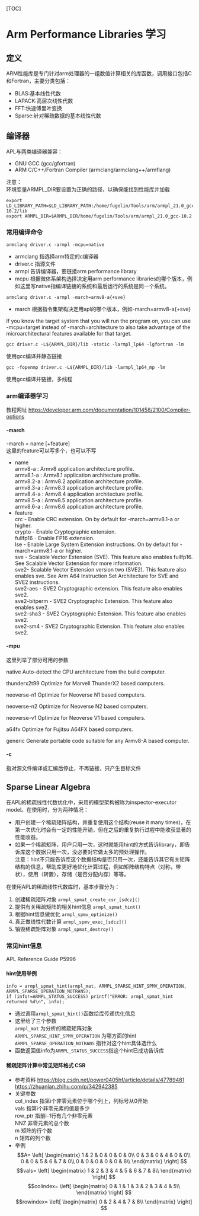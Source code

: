 [TOC]
# Arm Performance Libraries 学习

## 定义 
ARM性能库是专门针对arm处理器的一组数值计算相关的库函数，调用接口包括C和Fortran，主要分类包括：
- BLAS:基本线性代数
- LAPACK:高层次线性代数
- FFT:快速傅里叶变换
- Sparse:针对稀疏数据的基本线性代数

## 编译器
APL与两类编译器兼容：
- GNU GCC (gcc/gfortran)
- ARM C/C++/Fortran Compiler (armclang/armclang++/armflang)

注意：  
    环境变量ARMPL_DIR要设置为正确的路径，以确保能找到性能库并加载
```
export LD_LIBRARY_PATH=$LD_LIBRARY_PATH:/home/fugelin/Tools/arm/armpl_21.0_gcc-10.2/lib
export ARMPL_DIR=$ARMPL_DIR/home/fugelin/Tools/arm/armpl_21.0_gcc-10.2
```

### 常用编译命令
```
armclang driver.c -armpl -mcpu=native
```
- armclang 指选择arm特定的c编译器
- driver.c 指源文件
- armpl 告诉编译器，要链接arm performance library
- mcpu 根据微体系架构选择决定用arm performance libraries的哪个版本，例如这里写native指编译链接的系统和最后运行的系统是同一个系统。
  
```
armclang driver.c -armpl -march=armv8-a{+sve}
```
- march 根据指令集架构决定用apl的哪个版本，例如-march=armv8-a{+sve}    

If you know the target system that you will run the program on, you can use -mcpu=target instead of -march=architecture to also take advantage of the microarchitectural features available
for that target.

```
gcc driver.c -L${ARMPL_DIR}/lib -static -larmpl_lp64 -lgfortran -lm
```
使用gcc编译并静态链接
```
gcc -fopenmp driver.c -L${ARMPL_DIR}/lib -larmpl_lp64_mp -lm
```
使用gcc编译并链接，多线程

### arm编译器学习
教程网址 https://developer.arm.com/documentation/101458/2100/Compiler-options  

#### -march
-march = name [+feature]  
这里的feature可以写多个，也可以不写
- name  
armv8-a : Armv8 application architecture profile.  
armv8.1-a : Armv8.1 application architecture profile.  
armv8.2-a : Armv8.2 application architecture profile.  
armv8.3-a : Armv8.3 application architecture profile.  
armv8.4-a : Armv8.4 application architecture profile.  
armv8.5-a : Armv8.5 application architecture profile.  
armv8.6-a : Armv8.6 application architecture profile.  
- feature  
crc - Enable CRC extension. On by default for -march=armv8.1-a or higher.  
crypto - Enable Cryptographic extension.  
fullfp16 - Enable FP16 extension.  
lse - Enable Large System Extension instructions. On by default for  -march=armv8.1-a or higher.  
sve - Scalable Vector Extension (SVE). This feature also enables fullfp16. See Scalable Vector Extension for more information.  
sve2- Scalable Vector Extension version two (SVE2). This feature also enables sve. See Arm A64 Instruction Set Architecture for SVE and SVE2 instructions.  
sve2-aes - SVE2 Cryptographic extension. This feature also enables sve2.  
sve2-bitperm - SVE2 Cryptographic Extension. This feature also enables sve2.  
sve2-sha3 - SVE2 Cryptographic Extension. This feature also enables sve2.    
sve2-sm4 - SVE2 Cryptographic Extension. This feature also enables sve2. 
#### -mpu 
这里列举了部分可用的参数

native
Auto-detect the CPU architecture from the build computer.

thunderx2t99
Optimize for Marvell ThunderX2 based computers.

neoverse-n1
Optimize for Neoverse N1 based computers.

neoverse-n2
Optimize for Neoverse N2 based computers.

neoverse-v1
Optimize for Neoverse V1 based computers.

a64fx
Optimize for Fujitsu A64FX based computers.

generic
Generate portable code suitable for any Armv8-A based computer.

#### -c
指对源文件编译或汇编后停止，不再链接，只产生目标文件

## Sparse Linear Algebra
在APL的稀疏线性代数优化中，采用的模型架构被称为inspector-executor model。在使用时，分为两种情况：
- 用户创建一个稀疏矩阵结构，并重复使用这个结构(reuse it many times)，在第一次优化时会有一定的性能开销，但在之后的重复执行过程中能收获显著的性能收益。
- 如果一个稀疏矩阵，用户只用一次，这时就能用hint的方式告诉library，即告诉库这个数据只用一次，没必要对它做太多的预处理操作。  
注意：hint不只能告诉库这个数据结构是否只用一次，还能告诉其它有关矩阵结构的信息，帮助库更好地优化计算过程，例如矩阵结构特点（对称，带状），使用（转置），存储（是否分配内存）等等。

在使用APL的稀疏线性代数库时，基本步骤分为：
1. 创建稀疏矩阵对象 ```armpl_spmat_create_csr_[sdcz]()```
2. 提供有关稀疏矩阵的相关hint信息 ```armpl_spmat_hint()```
3. 根据hint信息做优化 ```armpl_spmv_optimize()```
4. 真正做线性代数计算 ```armpl_spmv_exec_[sdcz]()```
5. 销毁稀疏矩阵对象 ``` armpl_spmat_destroy() ```

### 常见hint信息
APL Reference Guide P5996

#### hint使用举例
```
info = armpl_spmat_hint(armpl_mat, ARMPL_SPARSE_HINT_SPMV_OPERATION, ARMPL_SPARSE_OPERATION_NOTRANS);
if (info!=ARMPL_STATUS_SUCCESS) printf("ERROR: armpl_spmat_hint returned %d\n", info);
```
- 通过调用```armpl_spmat_hint()```函数给库传递优化信息
- 这里给了三个参数  
```armpl_mat``` 为分析的稀疏矩阵对象  
```ARMPL_SPARSE_HINT_SPMV_OPERATION``` 为哪方面的hint  
```ARMPL_SPARSE_OPERATION_NOTRANS``` 指针对这个hint具体选什么
- 函数返回值info为```ARMPL_STATUS_SUCCESS```指这个hint已成功告诉库

#### 稀疏矩阵计算中常见矩阵格式 CSR 
- 参考资料
https://blog.csdn.net/power0405hf/article/details/47789481  
https://zhuanlan.zhihu.com/p/342942385
- 关键参数  
  col_index 指第i个非零元素位于哪个列上，列标号从0开始  
  vals 指第i个非零元素的值是多少  
  row_ptr 指前i-1行有几个非零元素  
  NNZ  非零元素的总个数  
  m  矩阵的行个数  
  n  矩阵的列个数
- 举例   
$$A=
\left[
 \begin{matrix}
   1 & 2 & 0 & 0 & 0 & 0\\
   0 & 3 & 0 & 4 & 0 & 0\\
   0 & 0 & 5 & 6 & 7 & 0\\
   0 & 0 & 0 & 0 & 0 & 8\\
  \end{matrix} 
\right]
$$
$$vals=
\left[
 \begin{matrix}
   1 & 2 & 3 & 4 & 5 & 6 & 7 & 8\\
  \end{matrix} 
\right]
$$
$$colindex=
\left[
 \begin{matrix}
   0 & 1 & 1 & 3 & 2 & 3 & 4 & 5\\
  \end{matrix} 
\right]
$$
$$rowindex=
\left[
 \begin{matrix}
   0 & 2 & 4 & 7 & 8\\
  \end{matrix} 
\right]
$$
